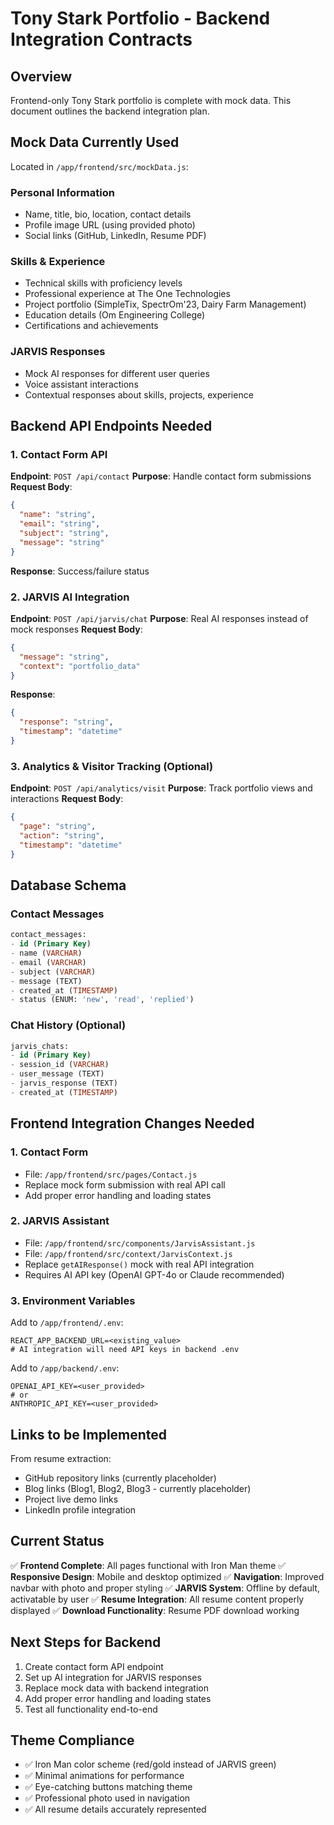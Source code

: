 # Tony Stark Portfolio - Backend Integration Contracts

## Overview
Frontend-only Tony Stark portfolio is complete with mock data. This document outlines the backend integration plan.

## Mock Data Currently Used
Located in `/app/frontend/src/mockData.js`:

### Personal Information
- Name, title, bio, location, contact details
- Profile image URL (using provided photo)
- Social links (GitHub, LinkedIn, Resume PDF)

### Skills & Experience
- Technical skills with proficiency levels
- Professional experience at The One Technologies
- Project portfolio (SimpleTix, SpectrOm'23, Dairy Farm Management)
- Education details (Om Engineering College)
- Certifications and achievements

### JARVIS Responses
- Mock AI responses for different user queries
- Voice assistant interactions
- Contextual responses about skills, projects, experience

## Backend API Endpoints Needed

### 1. Contact Form API
**Endpoint**: `POST /api/contact`
**Purpose**: Handle contact form submissions
**Request Body**:
```json
{
  "name": "string",
  "email": "string", 
  "subject": "string",
  "message": "string"
}
```
**Response**: Success/failure status

### 2. JARVIS AI Integration
**Endpoint**: `POST /api/jarvis/chat`
**Purpose**: Real AI responses instead of mock responses
**Request Body**:
```json
{
  "message": "string",
  "context": "portfolio_data"
}
```
**Response**: 
```json
{
  "response": "string",
  "timestamp": "datetime"
}
```

### 3. Analytics & Visitor Tracking (Optional)
**Endpoint**: `POST /api/analytics/visit`
**Purpose**: Track portfolio views and interactions
**Request Body**:
```json
{
  "page": "string",
  "action": "string",
  "timestamp": "datetime"
}
```

## Database Schema

### Contact Messages
```sql
contact_messages:
- id (Primary Key)
- name (VARCHAR)
- email (VARCHAR) 
- subject (VARCHAR)
- message (TEXT)
- created_at (TIMESTAMP)
- status (ENUM: 'new', 'read', 'replied')
```

### Chat History (Optional)
```sql
jarvis_chats:
- id (Primary Key)
- session_id (VARCHAR)
- user_message (TEXT)
- jarvis_response (TEXT)
- created_at (TIMESTAMP)
```

## Frontend Integration Changes Needed

### 1. Contact Form
- File: `/app/frontend/src/pages/Contact.js`
- Replace mock form submission with real API call
- Add proper error handling and loading states

### 2. JARVIS Assistant
- File: `/app/frontend/src/components/JarvisAssistant.js`
- File: `/app/frontend/src/context/JarvisContext.js` 
- Replace `getAIResponse()` mock with real API integration
- Requires AI API key (OpenAI GPT-4o or Claude recommended)

### 3. Environment Variables
Add to `/app/frontend/.env`:
```
REACT_APP_BACKEND_URL=<existing_value>
# AI integration will need API keys in backend .env
```

Add to `/app/backend/.env`:
```
OPENAI_API_KEY=<user_provided>
# or
ANTHROPIC_API_KEY=<user_provided>
```

## Links to be Implemented
From resume extraction:
- GitHub repository links (currently placeholder)
- Blog links (Blog1, Blog2, Blog3 - currently placeholder)
- Project live demo links
- LinkedIn profile integration

## Current Status
✅ **Frontend Complete**: All pages functional with Iron Man theme
✅ **Responsive Design**: Mobile and desktop optimized
✅ **Navigation**: Improved navbar with photo and proper styling
✅ **JARVIS System**: Offline by default, activatable by user
✅ **Resume Integration**: All resume content properly displayed
✅ **Download Functionality**: Resume PDF download working

## Next Steps for Backend
1. Create contact form API endpoint
2. Set up AI integration for JARVIS responses
3. Replace mock data with backend integration
4. Add proper error handling and loading states
5. Test all functionality end-to-end

## Theme Compliance
- ✅ Iron Man color scheme (red/gold instead of JARVIS green)
- ✅ Minimal animations for performance  
- ✅ Eye-catching buttons matching theme
- ✅ Professional photo used in navigation
- ✅ All resume details accurately represented